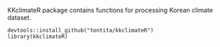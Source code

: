 KKclimateR package contains functions for processing Korean climate dataset. 

```{r setup}
devtools::install_github("tontita/kkclimateR")
library(kkclimateR)
```
